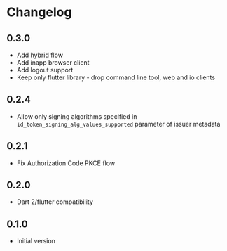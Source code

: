 # Changelog

## 0.3.0

- Add hybrid flow
- Add inapp browser client
- Add logout support
- Keep only flutter library - drop command line tool, web and io clients

## 0.2.4

- Allow only signing algorithms specified in `id_token_signing_alg_values_supported` parameter of issuer metadata

## 0.2.1

- Fix Authorization Code PKCE flow

## 0.2.0

- Dart 2/flutter compatibility

## 0.1.0

- Initial version
